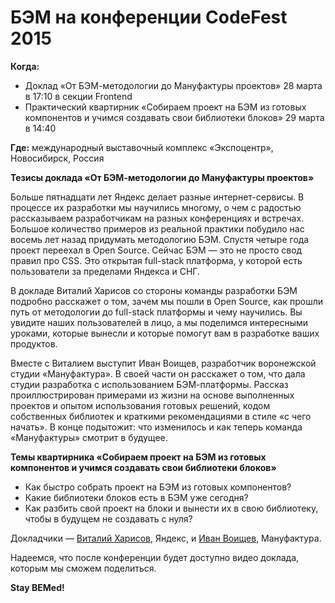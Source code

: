 # БЭМ на конференции CodeFest 2015

**Когда:** 
  * Доклад «От БЭМ-методологии до Мануфактуры проектов» 28 марта в 17:10 в секции Frontend
  * Практический квартирник «Собираем проект на БЭМ из готовых компонентов и учимся создавать свои библиотеки блоков» 29 марта в 14:40

**Где:** международный выставочный комплекс «Экспоцентр», Новосибирск, Россия

**Тезисы доклада «От БЭМ-методологии до Мануфактуры проектов»**

Больше пятнадцати лет Яндекс делает разные интернет-сервисы. В процессе их разработки мы научились многому, о чем с радостью рассказываем разработчикам на разных конференциях и встречах. Большое количество примеров из реальной практики побудило нас восемь лет назад придумать методологию БЭМ. Спустя четыре года проект переехал в Open Source. Сейчас БЭМ — это не просто свод правил про CSS. Это открытая full-stack платформа, у которой есть пользователи за пределами Яндекса и СНГ. 

В докладе Виталий Харисов со стороны команды разработки БЭМ подробно расскажет о том, зачем мы пошли в Open Source, как прошли путь от методологии до full-stack платформы и чему научились. Вы увидите наших пользователей в лицо, а мы поделимся интересными уроками, которые вынесли и которые помогут вам в разработке ваших продуктов.

Вместе с Виталием выступит Иван Воищев, разработчик воронежской студии «Мануфактура». В своей части он расскажет о том, что дала студии разработка с использованием БЭМ-платформы. Рассказ проиллюстрирован примерами из жизни на основе выполненных проектов и опытом использования готовых решений, кодом собственных библиотек и краткими рекомендациями в стиле «с чего начать». В конце подытожит: что изменилось и как теперь команда «Мануфактуры» смотрит в будущее.

**Темы квартирника «Собираем проект на БЭМ из готовых компонентов и учимся создавать свои библиотеки блоков»**

  * Как быстро собрать проект на БЭМ из готовых компонентов?
  * Какие библиотеки блоков есть в БЭМ уже сегодня?
  * Как разбить свой проект на блоки и вынести их в свою библиотеку, чтобы в будущем не создавать с нуля?

Докладчики — [Виталий Харисов](https://ru.bem.info/authors/), Яндекс, и [Иван Воищев](https://twitter.com/voischev), Мануфактура.

Надеемся, что после конференции будет доступно видео доклада, которым мы сможем поделиться.

**Stay BEMed!**
